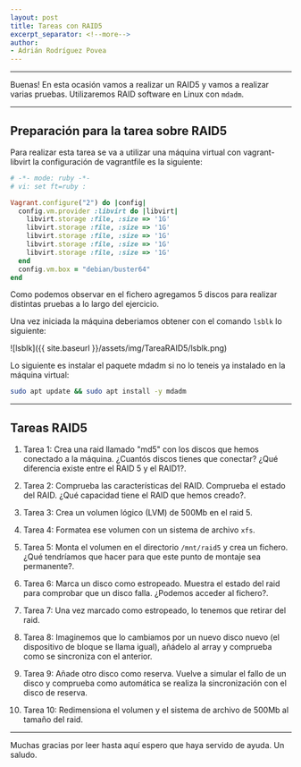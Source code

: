 ```yaml
---
layout: post
title: Tareas con RAID5
excerpt_separator: <!--more-->
author:
- Adrián Rodríguez Povea
---
```


***

Buenas! En esta ocasión vamos a realizar un RAID5 y vamos a realizar varias pruebas. Utilizaremos RAID software en Linux con `mdadm`.

***

<!--more-->

## Preparación para la tarea sobre RAID5

Para realizar esta tarea se va a utilizar una máquina virtual con vagrant-libvirt la configuración de vagrantfile es la siguiente:

```ruby
# -*- mode: ruby -*-
# vi: set ft=ruby :

Vagrant.configure("2") do |config|
  config.vm.provider :libvirt do |libvirt|
    libvirt.storage :file, :size => '1G'
    libvirt.storage :file, :size => '1G'
    libvirt.storage :file, :size => '1G'
    libvirt.storage :file, :size => '1G'
    libvirt.storage :file, :size => '1G'
  end
  config.vm.box = "debian/buster64"
end
```

Como podemos observar en el fichero agregamos 5 discos para realizar distintas pruebas a lo largo del ejercicio.

Una vez iniciada la máquina deberiamos obtener con el comando `lsblk` lo siguiente:

![lsblk]({{ site.baseurl }}/assets/img/TareaRAID5/lsblk.png)  

Lo siguiente es instalar el paquete mdadm si no lo teneis ya instalado en la máquina virtual:

```bash
sudo apt update && sudo apt install -y mdadm
```

***

## Tareas RAID5

1. Tarea 1: Crea una raid llamado "md5" con los discos que hemos conectado a la máquina. ¿Cuantós discos tienes que conectar? ¿Qué diferencia existe entre el RAID 5 y el RAID1?.    

2. Tarea 2: Comprueba las características del RAID. Comprueba el estado del RAID. ¿Qué capacidad tiene el RAID que hemos creado?.    

3. Tarea 3: Crea un volumen lógico (LVM) de 500Mb en el raid 5.    

4. Tarea 4: Formatea ese volumen con un sistema de archivo `xfs`.    

5. Tarea 5: Monta el volumen en el directorio `/mnt/raid5` y crea un fichero. ¿Qué tendríamos que hacer para que este punto de montaje sea permanente?.    

6. Tarea 6: Marca un disco como estropeado. Muestra el estado del raid para comprobar que un disco falla. ¿Podemos acceder al fichero?.    

7. Tarea 7: Una vez marcado como estropeado, lo tenemos que retirar del raid.    

8. Tarea 8: Imaginemos que lo cambiamos por un nuevo disco nuevo (el dispositivo de bloque se llama igual), añádelo al array y 
comprueba como se sincroniza con el anterior.    

9. Tarea 9: Añade otro disco como reserva. Vuelve a simular el fallo de un disco y comprueba como automática se realiza la sincronización con el disco de reserva.    

10. Tarea 10: Redimensiona el volumen y el sistema de archivo de 500Mb al tamaño del raid.    

***
    
Muchas gracias por leer hasta aquí espero que haya servido de ayuda. Un saludo.    
